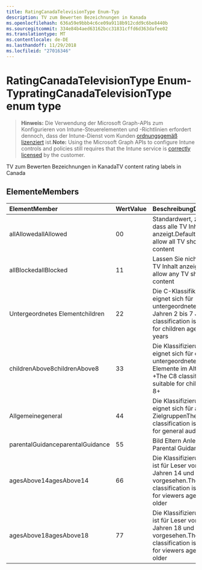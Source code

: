 ```yaml
---
title: RatingCanadaTelevisionType Enum-Typ
description: TV zum Bewerten Bezeichnungen in Kanada
ms.openlocfilehash: 636a59e9bbb4c6ce09a9118b912cdd9c6be8440b
ms.sourcegitcommit: 334e84b4aed63162bcc31831cffd6d363dafee02
ms.translationtype: MT
ms.contentlocale: de-DE
ms.lasthandoff: 11/29/2018
ms.locfileid: "27016346"
---
```

# <a name="ratingcanadatelevisiontype-enum-type"></a><span data-ttu-id="1b38b-103">RatingCanadaTelevisionType Enum-Typ</span><span class="sxs-lookup"><span data-stu-id="1b38b-103">ratingCanadaTelevisionType enum type</span></span>

> <span data-ttu-id="1b38b-104">**Hinweis:** Die Verwendung der Microsoft Graph-APIs zum Konfigurieren von Intune-Steuerelementen und -Richtlinien erfordert dennoch, dass der Intune-Dienst vom Kunden [ordnungsgemäß lizenziert](https://go.microsoft.com/fwlink/?linkid=839381) ist.</span><span class="sxs-lookup"><span data-stu-id="1b38b-104">**Note:** Using the Microsoft Graph APIs to configure Intune controls and policies still requires that the Intune service is [correctly licensed](https://go.microsoft.com/fwlink/?linkid=839381) by the customer.</span></span>

<span data-ttu-id="1b38b-105">TV zum Bewerten Bezeichnungen in Kanada</span><span class="sxs-lookup"><span data-stu-id="1b38b-105">TV content rating labels in Canada</span></span>
## <a name="members"></a><span data-ttu-id="1b38b-106">Elemente</span><span class="sxs-lookup"><span data-stu-id="1b38b-106">Members</span></span>
|<span data-ttu-id="1b38b-107">Element</span><span class="sxs-lookup"><span data-stu-id="1b38b-107">Member</span></span>|<span data-ttu-id="1b38b-108">Wert</span><span class="sxs-lookup"><span data-stu-id="1b38b-108">Value</span></span>|<span data-ttu-id="1b38b-109">Beschreibung</span><span class="sxs-lookup"><span data-stu-id="1b38b-109">Description</span></span>|
|:---|:---|:---|
|<span data-ttu-id="1b38b-110">allAllowed</span><span class="sxs-lookup"><span data-stu-id="1b38b-110">allAllowed</span></span>|<span data-ttu-id="1b38b-111">0</span><span class="sxs-lookup"><span data-stu-id="1b38b-111">0</span></span>|<span data-ttu-id="1b38b-112">Standardwert, zulassen, dass alle TV Inhalt anzeigt.</span><span class="sxs-lookup"><span data-stu-id="1b38b-112">Default value, allow all TV shows content</span></span>|
|<span data-ttu-id="1b38b-113">allBlocked</span><span class="sxs-lookup"><span data-stu-id="1b38b-113">allBlocked</span></span>|<span data-ttu-id="1b38b-114">1</span><span class="sxs-lookup"><span data-stu-id="1b38b-114">1</span></span>|<span data-ttu-id="1b38b-115">Lassen Sie nicht, dass alle TV Inhalt anzeigt.</span><span class="sxs-lookup"><span data-stu-id="1b38b-115">Do not allow any TV shows content</span></span>|
|<span data-ttu-id="1b38b-116">Untergeordnetes Element</span><span class="sxs-lookup"><span data-stu-id="1b38b-116">children</span></span>|<span data-ttu-id="1b38b-117">2</span><span class="sxs-lookup"><span data-stu-id="1b38b-117">2</span></span>|<span data-ttu-id="1b38b-118">Die C-Klassifikation eignet sich für untergeordnete Elemente Jahren 2 bis 7 Jahre</span><span class="sxs-lookup"><span data-stu-id="1b38b-118">The C classification is suitable for children ages of 2 to 7 years</span></span>|
|<span data-ttu-id="1b38b-119">childrenAbove8</span><span class="sxs-lookup"><span data-stu-id="1b38b-119">childrenAbove8</span></span>|<span data-ttu-id="1b38b-120">3</span><span class="sxs-lookup"><span data-stu-id="1b38b-120">3</span></span>|<span data-ttu-id="1b38b-121">Die Klassifizierung C8 eignet sich für die untergeordneten Elemente im Alter von 8 +</span><span class="sxs-lookup"><span data-stu-id="1b38b-121">The C8 classification is suitable for children ages 8+</span></span>|
|<span data-ttu-id="1b38b-122">Allgemeine</span><span class="sxs-lookup"><span data-stu-id="1b38b-122">general</span></span>|<span data-ttu-id="1b38b-123">4</span><span class="sxs-lookup"><span data-stu-id="1b38b-123">4</span></span>|<span data-ttu-id="1b38b-124">Die Klassifizierung G eignet sich für allgemeine Zielgruppen</span><span class="sxs-lookup"><span data-stu-id="1b38b-124">The G classification is suitable for general audience</span></span>|
|<span data-ttu-id="1b38b-125">parentalGuidance</span><span class="sxs-lookup"><span data-stu-id="1b38b-125">parentalGuidance</span></span>|<span data-ttu-id="1b38b-126">5</span><span class="sxs-lookup"><span data-stu-id="1b38b-126">5</span></span>|<span data-ttu-id="1b38b-127">Bild Eltern Anleitungen</span><span class="sxs-lookup"><span data-stu-id="1b38b-127">PG, Parental Guidance</span></span>|
|<span data-ttu-id="1b38b-128">agesAbove14</span><span class="sxs-lookup"><span data-stu-id="1b38b-128">agesAbove14</span></span>|<span data-ttu-id="1b38b-129">6</span><span class="sxs-lookup"><span data-stu-id="1b38b-129">6</span></span>|<span data-ttu-id="1b38b-130">Die Klassifizierung 14 + ist für Leser von Berichten Jahren 14 und ältere vorgesehen.</span><span class="sxs-lookup"><span data-stu-id="1b38b-130">The 14+ classification is intended for viewers ages 14 and older</span></span>|
|<span data-ttu-id="1b38b-131">agesAbove18</span><span class="sxs-lookup"><span data-stu-id="1b38b-131">agesAbove18</span></span>|<span data-ttu-id="1b38b-132">7</span><span class="sxs-lookup"><span data-stu-id="1b38b-132">7</span></span>|<span data-ttu-id="1b38b-133">Die Klassifizierung 18 + ist für Leser von Berichten Jahren 18 und ältere vorgesehen.</span><span class="sxs-lookup"><span data-stu-id="1b38b-133">The 18+ classification is intended for viewers ages 18 and older</span></span>|



